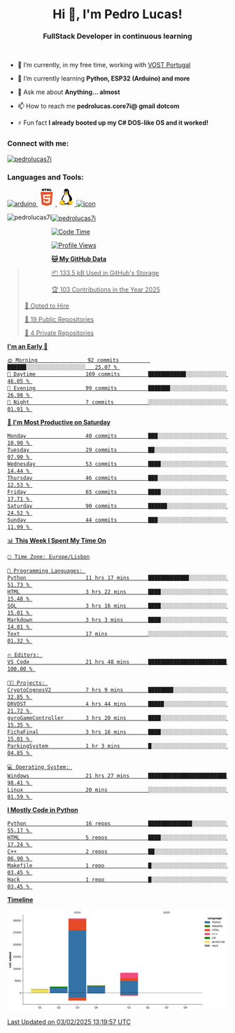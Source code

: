 <h1 align="center">Hi 👋, I'm Pedro Lucas!</h1>
<h3 align="center">FullStack Developer in continuous learning</h3>
<br>

- 🔭 I’m currently, in my free time, working with [VOST Portugal](https://github.com/vostpt) 

- 🌱 I’m currently learning **Python, ESP32 (Arduino) and more**

- 💬 Ask me about **Anything... almost**

- 📫 How to reach me **pedrolucas.core7i@ gmail dotcom**

- ⚡ Fun fact **I already booted up my C# DOS-like OS and it worked!**

<h3 align="left">Connect with me:</h3>
<p align="left">
    <div display="flex">
        <p align="left"> <a href="https://twitter.com/pedrolucas7i" target="blank"><img src="https://img.shields.io/twitter/follow/pedrolucas7i?logo=twitter&style=for-the-badge" alt="pedrolucas7i" /></a> </p>
    </div>
</p>
<h3 align="left">Languages and Tools:</h3>
<p align="left"> <a href="https://www.arduino.cc/" target="_blank" rel="noreferrer"> <img src="https://cdn.worldvectorlogo.com/logos/arduino-1.svg" alt="arduino" width="40" height="40"/> </a> <a href="https://www.w3.org/html/" target="_blank" rel="noreferrer"> <img src="https://raw.githubusercontent.com/devicons/devicon/master/icons/html5/html5-original-wordmark.svg" alt="html5" width="40" height="40"/> </a> <a href="https://www.linux.org/" target="_blank" rel="noreferrer"> <img src="https://raw.githubusercontent.com/devicons/devicon/master/icons/linux/linux-original.svg" alt="linux" width="40" height="40"/> </a> <a href="https://www.python.org" target="_blank" rel="noreferrer"> <img src="https://techstack-generator.vercel.app/python-icon.svg" alt="icon" width="40" height="40" />

<p><img align="left" height="194px" src="https://github-readme-stats.vercel.app/api/top-langs?username=pedrolucas7i&show_icons=true&theme=tokyonight&locale=en&layout=compact" alt="pedrolucas7i" /></p><img height="194px" align="center" src="https://github-readme-stats.vercel.app/api?username=pedrolucas7i&show_icons=true&theme=tokyonight&locale=en" alt="pedrolucas7i" />

<!--START_SECTION:waka-->
![Code Time](http://img.shields.io/badge/Code%20Time-32%20hrs%2050%20mins-blue)

![Profile Views](http://img.shields.io/badge/Profile%20Views-336-blue)

**🐱 My GitHub Data** 

> 📦 133.5 kB Used in GitHub's Storage 
 > 
> 🏆 103 Contributions in the Year 2025
 > 
> 💼 Opted to Hire
 > 
> 📜 19 Public Repositories 
 > 
> 🔑 4 Private Repositories 
 > 
**I'm an Early 🐤** 

```text
🌞 Morning                92 commits          ██████░░░░░░░░░░░░░░░░░░░   25.07 % 
🌆 Daytime                169 commits         ████████████░░░░░░░░░░░░░   46.05 % 
🌃 Evening                99 commits          ███████░░░░░░░░░░░░░░░░░░   26.98 % 
🌙 Night                  7 commits           ░░░░░░░░░░░░░░░░░░░░░░░░░   01.91 % 
```
📅 **I'm Most Productive on Saturday** 

```text
Monday                   40 commits          ███░░░░░░░░░░░░░░░░░░░░░░   10.90 % 
Tuesday                  29 commits          ██░░░░░░░░░░░░░░░░░░░░░░░   07.90 % 
Wednesday                53 commits          ████░░░░░░░░░░░░░░░░░░░░░   14.44 % 
Thursday                 46 commits          ███░░░░░░░░░░░░░░░░░░░░░░   12.53 % 
Friday                   65 commits          ████░░░░░░░░░░░░░░░░░░░░░   17.71 % 
Saturday                 90 commits          ██████░░░░░░░░░░░░░░░░░░░   24.52 % 
Sunday                   44 commits          ███░░░░░░░░░░░░░░░░░░░░░░   11.99 % 
```


📊 **This Week I Spent My Time On** 

```text
🕑︎ Time Zone: Europe/Lisbon

💬 Programming Languages: 
Python                   11 hrs 17 mins      █████████████░░░░░░░░░░░░   51.73 % 
HTML                     3 hrs 22 mins       ████░░░░░░░░░░░░░░░░░░░░░   15.48 % 
SQL                      3 hrs 16 mins       ████░░░░░░░░░░░░░░░░░░░░░   15.01 % 
Markdown                 3 hrs 3 mins        ████░░░░░░░░░░░░░░░░░░░░░   14.01 % 
Text                     17 mins             ░░░░░░░░░░░░░░░░░░░░░░░░░   01.32 % 

🔥 Editors: 
VS Code                  21 hrs 48 mins      █████████████████████████   100.00 % 

🐱‍💻 Projects: 
CryptoCognosV2           7 hrs 9 mins        ████████░░░░░░░░░░░░░░░░░   32.85 % 
DRVOST                   4 hrs 44 mins       █████░░░░░░░░░░░░░░░░░░░░   21.72 % 
gyroGameController       3 hrs 20 mins       ████░░░░░░░░░░░░░░░░░░░░░   15.35 % 
FichaFinal               3 hrs 16 mins       ████░░░░░░░░░░░░░░░░░░░░░   15.01 % 
ParkingSystem            1 hr 3 mins         █░░░░░░░░░░░░░░░░░░░░░░░░   04.85 % 

💻 Operating System: 
Windows                  21 hrs 27 mins      █████████████████████████   98.41 % 
Linux                    20 mins             ░░░░░░░░░░░░░░░░░░░░░░░░░   01.59 % 
```

**I Mostly Code in Python** 

```text
Python                   16 repos            ██████████████░░░░░░░░░░░   55.17 % 
HTML                     5 repos             ████░░░░░░░░░░░░░░░░░░░░░   17.24 % 
C++                      2 repos             ██░░░░░░░░░░░░░░░░░░░░░░░   06.90 % 
Makefile                 1 repo              █░░░░░░░░░░░░░░░░░░░░░░░░   03.45 % 
Hack                     1 repo              █░░░░░░░░░░░░░░░░░░░░░░░░   03.45 % 
```



**Timeline**

![Lines of Code chart](https://raw.githubusercontent.com/pedrolucas7i/pedrolucas7i/main/assets/bar_graph.png)


 Last Updated on 03/02/2025 13:19:57 UTC
<!--END_SECTION:waka-->